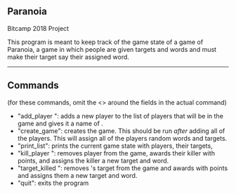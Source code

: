 Paranoia
----------
Bitcamp 2018 Project


This program is meant to keep track of the game state of a game of Paranoia, a game in which people are given targets and words and must make their target say their assigned word.

---

## Commands

(for these commands, omit the <> around the fields in the actual command)

* "add_player <name>": adds a new player to the list of players that will be in the game and gives it a name of <name>.
* "create_game": creates the game. This should be run *after* adding all of the players. This will assign all of the players random words and targets.
* "print_list": prints the current game state with players, their targets,
* "kill_player <name>": removes player <name> from the game, awards their killer with points, and assigns the killer a new target and word.
* "target_killed <name>": removes <name>'s target from the game and awards <name> with points and assigns them a new target and word.
* "quit": exits the program
